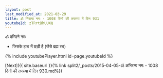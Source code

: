 ```yaml
---
layout: post
last_modified_at: 2021-03-29
title: ॐ निराया नमः - 1008 दिनों की तपस्या में दिन 931
youtubeId: zTRrtBhUUXQ
---
```

 
 
 ॐ दण्डिने नमः  
 
 -  जिसके हाथ में छड़ी है (जैसे ब्रह्म रथ) 
 
  
 
  
 
 
 
 
 
 


{% include youtubePlayer.html id=page.youtubeId %}
 
[Next]({{ site.baseurl }}{% link  split2/_posts/2015-04-05-ॐ अभिरम्य नमः - 1008 दिनों की तपस्या में दिन 930.md%})
 
